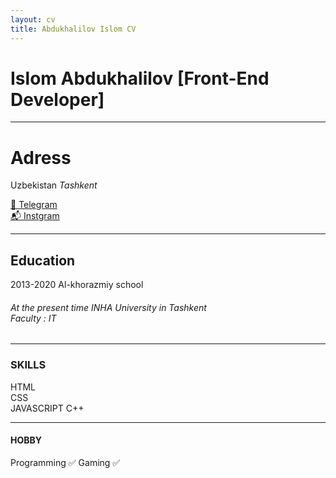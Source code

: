 ```yaml
---
layout: cv
title: Abdukhalilov Islom CV
---
```

# Islom Abdukhalilov [Front-End Developer]
-------------------------------------------------

# Adress
Uzbekistan
<i>Tashkent</i>


<div id="webaddress">
<a href="https://t.me/islom_2002_1">📩 Telegram</a><br>
<a href="https://www.instagram.com/islom_abdukhalilov/">📬 Instgram</a>
</div>

-------------------------------------------------

## Education

2013-2020
Al-khorazmiy school
<h6>At the present time INHA University in Tashkent <br>
Faculty : IT</h6>

-------------------------------------------------

### SKILLS 
HTML       
CSS        
JAVASCRIPT
C++


-------------------------------------------------

#### HOBBY

Programming ✅
Gaming ✅



